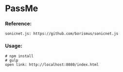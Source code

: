 PassMe
==========

### Reference:
    sonicnet.js: https://github.com/borismus/sonicnet.js


### Usage:
    # npm install
    # gulp
    open link: http://localhost:8080/index.html